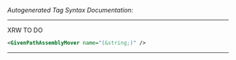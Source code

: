 _Autogenerated Tag Syntax Documentation:_

---
XRW TO DO

```xml
<GivenPathAssemblyMover name="(&string;)" />
```



---
